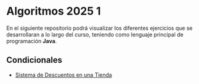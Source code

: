 # Algoritmos 2025 1
En el siguiente repositorio podrá visualizar los diferentes ejercicios que se desarrollaran a lo largo del curso, teniendo como lenguaje principal de programación **Java**.

## Condicionales 
- [Sistema de Descuentos en una Tienda](https://github.com/esteban3622/Algoritmos_2025_1/blob/main/DescuentoCon15.java)

